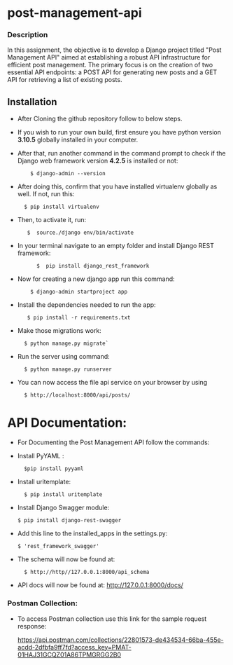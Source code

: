 # post-management-api

### Description
In this assignment, the objective is to develop a Django project titled "Post Management API" aimed at establishing a robust API infrastructure for efficient post management. The primary focus is on the creation of two essential API endpoints: a POST API for generating new posts and a GET API for retrieving a list of existing posts.

## Installation
* After Cloning the github repository follow to below steps.


* If you wish to run your own build, first ensure you have python version **3.10.5** globally installed in your computer.
* After that, run another command in the command prompt to check if the Django web framework version **4.2.5** is installed or not:

  
          $ django-admin --version

* After doing this, confirm that you have installed virtualenv globally as well. If not, run this:

        $ pip install virtualenv

* Then, to activate it, run:


         $  source./django env/bin/activate

  
* In your terminal navigate to an empty folder and install Django REST framework:


            $  pip install django_rest_framework

  
* Now for creating a new django app run this command:


          $ django-admin startproject app
  
* Install the dependencies needed to run the app:

  
         $ pip install -r requirements.txt


* Make those migrations work:
  
        $ python manage.py migrate`

* Run the server using command:
  
        $ python manage.py runserver

* You can now access the file api service on your browser by using

        $ http://localhost:8000/api/posts/


# API Documentation:

* For Documenting the Post Management API follow the commands:

* Install PyYAML :

        $pip install pyyaml

* Install uritemplate:

        $ pip install uritemplate
  

* Install Django Swagger module:

      $ pip install django-rest-swagger
    
* Add this line to the installed_apps in the settings.py:

      $ 'rest_framework_swagger'

* The schema will now be found at:

        $ http://http//127.0.0.1:8000/api_schema

* API docs will now be found at:
         http://127.0.0.1:8000/docs/


### Postman Collection:

* To access Postman collection use this link for the sample request response:


     https://api.postman.com/collections/22801573-de434534-66ba-455e-acdd-2dfbfa9ff7fd?access_key=PMAT-01HAJ31GCQZ01A86TPMGRGG2B0
  
